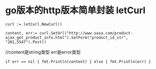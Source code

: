 # go版本的http版本简单封装 letCurl

`curl := letCurl.NewCurl()`

`content, err:= curl.SetUrl("http://www.sasa.com/product-ajax_get_product_info.html").SetForm("product_id_str", "201,5547").Post()`

//content是string类型  err是error类型

`if err == nil {
fmt.Println(content)
} else {
fmt.Println(err)
}`
